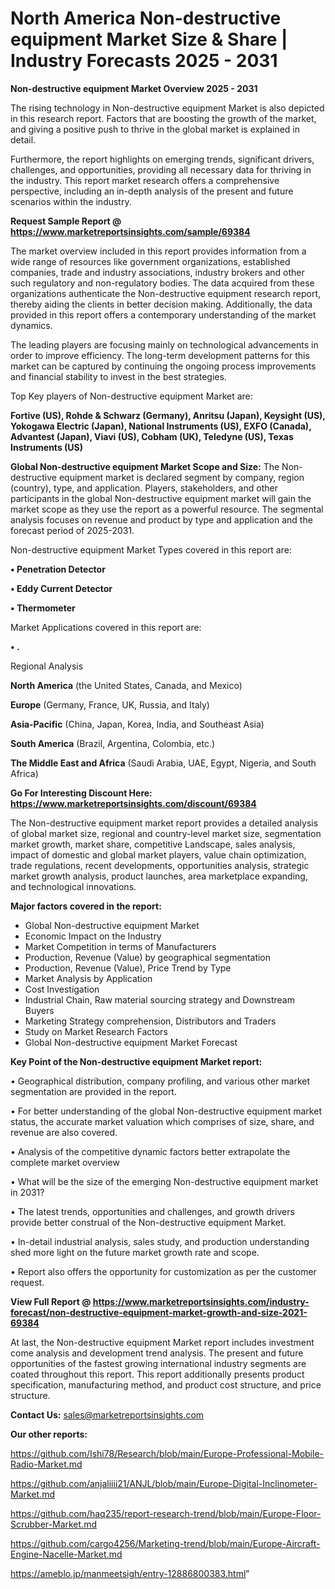 # North America Non-destructive equipment Market Size & Share | Industry Forecasts 2025 - 2031

<Strong> Non-destructive equipment Market Overview 2025 - 2031</strong>

The rising technology in Non-destructive equipment Market is also depicted in this research report. Factors that are boosting the growth of the market, and giving a positive push to thrive in the global market is explained in detail.

Furthermore, the report highlights on emerging trends, significant drivers, challenges, and opportunities, providing all necessary data for thriving in the industry. This report market research offers a comprehensive perspective, including an in-depth analysis of the present and future scenarios within the industry.

<strong>Request Sample Report @ <a href=https://www.marketreportsinsights.com/sample/69384>https://www.marketreportsinsights.com/sample/69384</a></strong>

The market overview included in this report provides information from a wide range of resources like government organizations, established companies, trade and industry associations, industry brokers and other such regulatory and non-regulatory bodies. The data acquired from these organizations authenticate the Non-destructive equipment research report, thereby aiding the clients in better decision making. Additionally, the data provided in this report offers a contemporary understanding of the market dynamics.

The leading players are focusing mainly on technological advancements in order to improve efficiency. The long-term development patterns for this market can be captured by continuing the ongoing process improvements and financial stability to invest in the best strategies.

Top Key players of Non-destructive equipment Market are:

<strong>Fortive (US), Rohde & Schwarz (Germany), Anritsu (Japan), Keysight (US), Yokogawa Electric (Japan), National Instruments (US), EXFO (Canada), Advantest (Japan), Viavi (US), Cobham (UK), Teledyne (US), Texas Instruments (US)</strong>

<strong><b>Global Non-destructive equipment Market Scope and Size:</b></strong>
The Non-destructive equipment market is declared segment by company, region (country), type, and application. Players, stakeholders, and other participants in the global Non-destructive equipment market will gain the market scope as they use the report as a powerful resource. The segmental analysis focuses on revenue and product by type and application and the forecast period of 2025-2031.

Non-destructive equipment Market Types covered in this report are:

<strong>• Penetration Detector

• Eddy Current Detector

• Thermometer</strong>

Market Applications covered in this report are:

<strong>• .</strong> 

Regional Analysis

<strong>North America</strong> (the United States, Canada, and Mexico)

<strong>Europe</strong> (Germany, France, UK, Russia, and Italy)

<strong>Asia-Pacific</strong> (China, Japan, Korea, India, and Southeast Asia)

<strong>South America</strong> (Brazil, Argentina, Colombia, etc.)

<strong>The Middle East and Africa</strong> (Saudi Arabia, UAE, Egypt, Nigeria, and South Africa)

<strong>Go For Interesting Discount Here: <a href=https://www.marketreportsinsights.com/discount/69384>https://www.marketreportsinsights.com/discount/69384</a></strong>

The Non-destructive equipment market report provides a detailed analysis of global market size, regional and country-level market size, segmentation market growth, market share, competitive Landscape, sales analysis, impact of domestic and global market players, value chain optimization, trade regulations, recent developments, opportunities analysis, strategic market growth analysis, product launches, area marketplace expanding, and technological innovations.

<strong><b>Major factors covered in the report:</b></strong>
<ul>
  <li>Global Non-destructive equipment Market </li>
  <li>Economic Impact on the Industry</li>
  <li>Market Competition in terms of Manufacturers</li>
  <li>Production, Revenue (Value) by geographical segmentation</li>
  <li>Production, Revenue (Value), Price Trend by Type</li>
  <li>Market Analysis by Application</li>
  <li>Cost Investigation</li>
  <li>Industrial Chain, Raw material sourcing strategy and Downstream Buyers</li>
  <li>Marketing Strategy comprehension, Distributors and Traders</li>
  <li>Study on Market Research Factors</li>
  <li>Global Non-destructive equipment Market Forecast</li>
</ul>

<strong><b>Key Point of the Non-destructive equipment Market report:</b></strong>

• Geographical distribution, company profiling, and various other market segmentation are provided in the report.

• For better understanding of the global Non-destructive equipment market status, the accurate market valuation which comprises of size, share, and revenue are also covered.

• Analysis of the competitive dynamic factors better extrapolate the complete market overview

• What will be the size of the emerging Non-destructive equipment market in 2031?

• The latest trends, opportunities and challenges, and growth drivers provide better construal of the Non-destructive equipment Market.

• In-detail industrial analysis, sales study, and production understanding shed more light on the future market growth rate and scope.

• Report also offers the opportunity for customization as per the customer request.

<strong><b>View Full Report @ <a href=https://www.marketreportsinsights.com/industry-forecast/non-destructive-equipment-market-growth-and-size-2021-69384>https://www.marketreportsinsights.com/industry-forecast/non-destructive-equipment-market-growth-and-size-2021-69384</a></b></strong>


At last, the Non-destructive equipment Market report includes investment come analysis and development trend analysis. The present and future opportunities of the fastest growing international industry segments are coated throughout this report. This report additionally presents product specification, manufacturing method, and product cost structure, and price structure.

<strong>Contact Us:</strong>
sales@marketreportsinsights.com

<strong>Our other reports:</strong>

<a href=https://github.com/Ishi78/Research/blob/main/Europe-Professional-Mobile-Radio-Market.md>https://github.com/Ishi78/Research/blob/main/Europe-Professional-Mobile-Radio-Market.md</a>

<a href=https://github.com/anjaliiii21/ANJL/blob/main/Europe-Digital-Inclinometer-Market.md>https://github.com/anjaliiii21/ANJL/blob/main/Europe-Digital-Inclinometer-Market.md</a>

<a href=https://github.com/haq235/report-research-trend/blob/main/Europe-Floor-Scrubber-Market.md>https://github.com/haq235/report-research-trend/blob/main/Europe-Floor-Scrubber-Market.md</a>

<a href=https://github.com/cargo4256/Marketing-trend/blob/main/Europe-Aircraft-Engine-Nacelle-Market.md>https://github.com/cargo4256/Marketing-trend/blob/main/Europe-Aircraft-Engine-Nacelle-Market.md</a>

<a href=https://ameblo.jp/manmeetsigh/entry-12886800383.html>https://ameblo.jp/manmeetsigh/entry-12886800383.html</a>"
